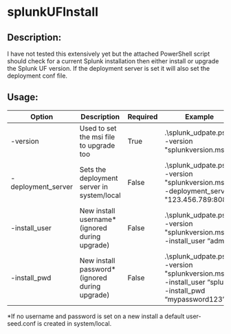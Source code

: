 # splunkUFInstall

## Description:
I have not tested this extensively yet but the attached PowerShell script should check for a current Splunk installation then either install or upgrade the Splunk UF version.  If the deployment server is set it will also set the deployment conf file. 
 
## Usage:
Option | Description | Required | Example
-------|-------------|----------|---------
-version | Used to set the msi file to upgrade too | True | .\splunk_udpate.ps1 -version "splunkversion.msi"
-deployment_server | Sets the deployment server in system/local | False | .\splunk_udpate.ps1 -version "splunkversion.msi" -deployment_server "123.456.789:8089"
-install_user | New install username* (ignored during upgrade) | False | .\splunk_udpate.ps1 -version "splunkversion.msi" -install_user “admin”
-install_pwd | New install password* (ignored during upgrade) | False | .\splunk_udpate.ps1 -version "splunkversion.msi" -install_user “splunk” -install_pwd “mypassword123”

*If no username and password is set on a new install a default user-seed.conf is created in system/local.
